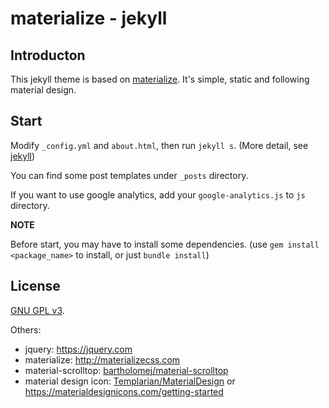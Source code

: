 materialize - jekyll
==============

Introducton
---------

This jekyll theme is based on [materialize](http://materializecss.com). It's simple, static and following material design.


Start
---------

Modify `_config.yml` and `about.html`, then run `jekyll s`. (More detail, see [jekyll](http://jekyllrb.com/))

You can find some post templates under `_posts` directory.

If you want to use google analytics, add your `google-analytics.js` to `js` directory.

**NOTE**

Before start, you may have to install some dependencies. (use `gem install <package_name>` to install, or just `bundle install`)


License
---------

[GNU GPL v3](http://www.gnu.org/licenses/).

Others:

- jquery: <https://jquery.com>
- materialize: <http://materializecss.com>
- material-scrolltop: [bartholomej/material-scrolltop](https://github.com/bartholomej/material-scrolltop)
- material design icon: [Templarian/MaterialDesign](https://github.com/Templarian/MaterialDesign) or <https://materialdesignicons.com/getting-started>
